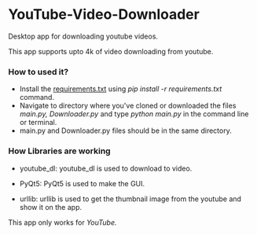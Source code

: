# YouTube-Video-Downloader
Desktop app for downloading youtube videos.

This app supports upto 4k of video downloading from youtube. 

### How to used it?

- Install the [requirements.txt](https://github.com/faizanalii/YouTube-Video-Downloader/blob/master/requirements.txt) using *pip install -r requirements.txt* command. 
- Navigate to directory where you've cloned or downloaded the files *main.py, Downloader.py* and type *python main.py* in the command line or terminal. 
- main.py and Downloader.py files should be in the same directory. 

### How Libraries are working

* youtube_dl:
  youtube_dl is used to download to video.
 
* PyQt5:
  PyQt5 is used to make the GUI.

* urllib:
 urllib is used to get the thumbnail image from the youtube and show it on the app.

This app only works for *YouTube.*
 
 

